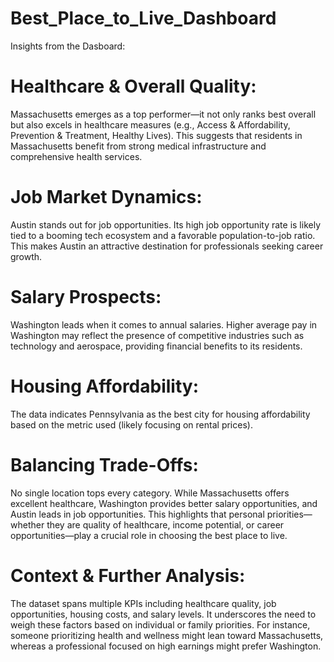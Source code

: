 # Best_Place_to_Live_Dashboard
Insights from the Dasboard:

# Healthcare & Overall Quality:

Massachusetts emerges as a top performer—it not only ranks best overall but also excels in healthcare measures (e.g., Access & Affordability, Prevention & Treatment, Healthy Lives). This suggests that residents in Massachusetts benefit from strong medical infrastructure and comprehensive health services.
# Job Market Dynamics:

Austin stands out for job opportunities. Its high job opportunity rate is likely tied to a booming tech ecosystem and a favorable population-to-job ratio. This makes Austin an attractive destination for professionals seeking career growth.
# Salary Prospects:

Washington leads when it comes to annual salaries. Higher average pay in Washington may reflect the presence of competitive industries such as technology and aerospace, providing financial benefits to its residents.
# Housing Affordability:

The data indicates Pennsylvania as the best city for housing affordability based on the metric used (likely focusing on rental prices). 
# Balancing Trade-Offs:

No single location tops every category. While Massachusetts offers excellent healthcare, Washington provides better salary opportunities, and Austin leads in job opportunities. This highlights that personal priorities—whether they are quality of healthcare, income potential, or career opportunities—play a crucial role in choosing the best place to live.
# Context & Further Analysis:

The dataset spans multiple KPIs including healthcare quality, job opportunities, housing costs, and salary levels. It underscores the need to weigh these factors based on individual or family priorities. For instance, someone prioritizing health and wellness might lean toward Massachusetts, whereas a professional focused on high earnings might prefer Washington.
